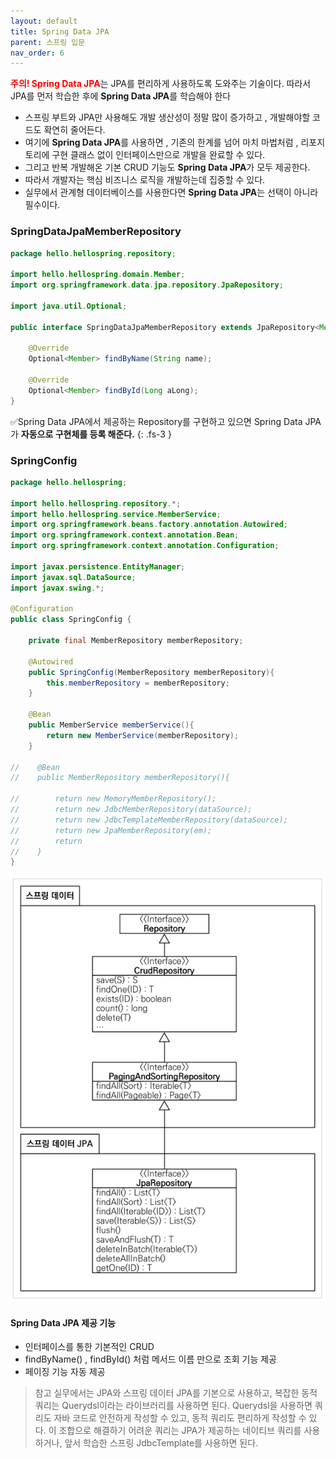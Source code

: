 ```yaml
---
layout: default
title: Spring Data JPA
parent: 스프링 입문
nav_order: 6
---
```


<span style="color:red; font-weight:bold">주의! Spring Data JPA</span>는 JPA를 편리하게 사용하도록 도와주는 기술이다.
따라서 JPA를 먼저 학습한 후에 **Spring Data JPA**를 학습해야 한다

-   스프링 부트와 JPA만 사용해도 개발 생산성이 정말 많이 증가하고 , 개발해야할 코드도 확연히 줄어든다.
-   여기에 **Spring Data JPA**를 사용하면 , 기존의 한계를 넘어 마치 마법처럼 , 리포지토리에 구현 클래스 없이 인터페이스만으로 개발을 완료할 수 있다.
-   그리고 반복 개발해온 기본 CRUD 기능도 **Spring Data JPA**가 모두 제공한다.
-   따라서 개발자는 핵심 비즈니스 로직을 개발하는데 집중할 수 있다.
-   실무에서 관계형 데이터베이스를 사용한다면 **Spring Data JPA**는 선택이 아니라 필수이다.

### SpringDataJpaMemberRepository
```java
package hello.hellospring.repository;

import hello.hellospring.domain.Member;
import org.springframework.data.jpa.repository.JpaRepository;

import java.util.Optional;

public interface SpringDataJpaMemberRepository extends JpaRepository<Member, Long> , MemberRepository{

    @Override
    Optional<Member> findByName(String name);

    @Override
    Optional<Member> findById(Long aLong);
}

```
✅Spring Data JPA에서 제공하는 Repository를 구현하고 있으면 Spring Data JPA가 **자동으로 구현체를 등록 해준다.**
{: .fs-3 }


### SpringConfig
```java
package hello.hellospring;

import hello.hellospring.repository.*;
import hello.hellospring.service.MemberService;
import org.springframework.beans.factory.annotation.Autowired;
import org.springframework.context.annotation.Bean;
import org.springframework.context.annotation.Configuration;

import javax.persistence.EntityManager;
import javax.sql.DataSource;
import javax.swing.*;

@Configuration
public class SpringConfig {

    private final MemberRepository memberRepository;

    @Autowired
    public SpringConfig(MemberRepository memberRepository){
        this.memberRepository = memberRepository;
    }

    @Bean
    public MemberService memberService(){
        return new MemberService(memberRepository);
    }

//    @Bean
//    public MemberRepository memberRepository(){

//        return new MemoryMemberRepository();
//        return new JdbcMemberRepository(dataSource);
//        return new JdbcTemplateMemberRepository(dataSource);
//        return new JpaMemberRepository(em);
//        return
//    }
}
```
![](../../assets/images/spring-introduction/SpringDataJPA/1.png)

#### Spring Data JPA 제공 기능
- 인터페이스를 통한 기본적인 CRUD
- findByName() , findById() 처럼 메서드 이름 만으로 조회 기능 제공
- 페이징 기능 자동 제공

>참고
>실무에서는 JPA와 스프링 데이터 JPA를 기본으로 사용하고, 복잡한 동적 쿼리는 Querydsl이라는 라이브러리를 사용하면 된다.
>Querydsl을 사용하면 쿼리도 자바 코드로 안전하게 작성할 수 있고, 동적 쿼리도 편리하게 작성할 수 있다.
>이 조합으로 해결하기 어려운 쿼리는 JPA가 제공하는 네이티브 쿼리를 사용하거나, 앞서 학습한 스프링 JdbcTemplate를 사용하면 된다.
